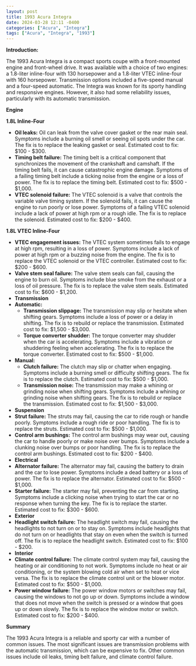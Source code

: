 ```yaml
---
layout: post
title: 1993 Acura Integra
date: 2024-03-28 12:11 -0400
categories: ["Acura", "Integra"]
tags: ["Acura", "Integra", "1993"]
---
```

**Introduction:**

The 1993 Acura Integra is a compact sports coupe with a front-mounted engine and front-wheel drive. It was available with a choice of two engines: a 1.8-liter inline-four with 130 horsepower and a 1.8-liter VTEC inline-four with 160 horsepower. Transmission options included a five-speed manual and a four-speed automatic. The Integra was known for its sporty handling and responsive engines. However, it also had some reliability issues, particularly with its automatic transmission.

**Engine**

**1.8L Inline-Four**

* **Oil leaks:** Oil can leak from the valve cover gasket or the rear main seal. Symptoms include a burning oil smell or seeing oil spots under the car. The fix is to replace the leaking gasket or seal. Estimated cost to fix: $100 - $300.
* **Timing belt failure:** The timing belt is a critical component that synchronizes the movement of the crankshaft and camshaft. If the timing belt fails, it can cause catastrophic engine damage. Symptoms of a failing timing belt include a ticking noise from the engine or a loss of power. The fix is to replace the timing belt. Estimated cost to fix: $500 - $1,000.
* **VTEC solenoid failure:** The VTEC solenoid is a valve that controls the variable valve timing system. If the solenoid fails, it can cause the engine to run poorly or lose power. Symptoms of a failing VTEC solenoid include a lack of power at high rpm or a rough idle. The fix is to replace the solenoid. Estimated cost to fix: $200 - $400.

**1.8L VTEC Inline-Four**

* **VTEC engagement issues:** The VTEC system sometimes fails to engage at high rpm, resulting in a loss of power. Symptoms include a lack of power at high rpm or a buzzing noise from the engine. The fix is to replace the VTEC solenoid or the VTEC controller. Estimated cost to fix: $200 - $600.
* **Valve stem seal failure:** The valve stem seals can fail, causing the engine to burn oil. Symptoms include blue smoke from the exhaust or a loss of oil pressure. The fix is to replace the valve stem seals. Estimated cost to fix: $600 - $1,200.
* **Transmission**
* **Automatic:**
    * **Transmission slippage:** The transmission may slip or hesitate when shifting gears. Symptoms include a loss of power or a delay in shifting. The fix is to rebuild or replace the transmission. Estimated cost to fix: $1,500 - $3,000.
    * **Torque converter shudder:** The torque converter may shudder when the car is accelerating. Symptoms include a vibration or shuddering feeling when accelerating. The fix is to replace the torque converter. Estimated cost to fix: $500 - $1,000.
* **Manual:**
    * **Clutch failure:** The clutch may slip or chatter when engaging. Symptoms include a burning smell or difficulty shifting gears. The fix is to replace the clutch. Estimated cost to fix: $500 - $1,000.
    * **Transmission noise:** The transmission may make a whining or grinding noise when shifting gears. Symptoms include a whining or grinding noise when shifting gears. The fix is to rebuild or replace the transmission. Estimated cost to fix: $1,500 - $3,000.
* **Suspension**
* **Strut failure:** The struts may fail, causing the car to ride rough or handle poorly. Symptoms include a rough ride or poor handling. The fix is to replace the struts. Estimated cost to fix: $500 - $1,000.
* **Control arm bushings:** The control arm bushings may wear out, causing the car to handle poorly or make noise over bumps. Symptoms include a clunking noise over bumps or poor handling. The fix is to replace the control arm bushings. Estimated cost to fix: $200 - $400.
* **Electrical**
* **Alternator failure:** The alternator may fail, causing the battery to drain and the car to lose power. Symptoms include a dead battery or a loss of power. The fix is to replace the alternator. Estimated cost to fix: $500 - $1,000.
* **Starter failure:** The starter may fail, preventing the car from starting. Symptoms include a clicking noise when trying to start the car or no response when turning the key. The fix is to replace the starter. Estimated cost to fix: $300 - $600.
* **Exterior**
* **Headlight switch failure:** The headlight switch may fail, causing the headlights to not turn on or to stay on. Symptoms include headlights that do not turn on or headlights that stay on even when the switch is turned off. The fix is to replace the headlight switch. Estimated cost to fix: $100 - $200.
* **Interior**
* **Climate control failure:** The climate control system may fail, causing the heating or air conditioning to not work. Symptoms include no heat or air conditioning, or the system blowing cold air when set to heat or vice versa. The fix is to replace the climate control unit or the blower motor. Estimated cost to fix: $500 - $1,000.
* **Power window failure:** The power window motors or switches may fail, causing the windows to not go up or down. Symptoms include a window that does not move when the switch is pressed or a window that goes up or down slowly. The fix is to replace the window motor or switch. Estimated cost to fix: $200 - $400.

**Summary**

The 1993 Acura Integra is a reliable and sporty car with a number of common issues. The most significant issues are transmission problems with the automatic transmission, which can be expensive to fix. Other common issues include oil leaks, timing belt failure, and climate control failure.
